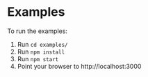# Examples

To run the examples:

1. Run `cd examples/`
1. Run `npm install`
1. Run `npm start`
1. Point your browser to http://localhost:3000
